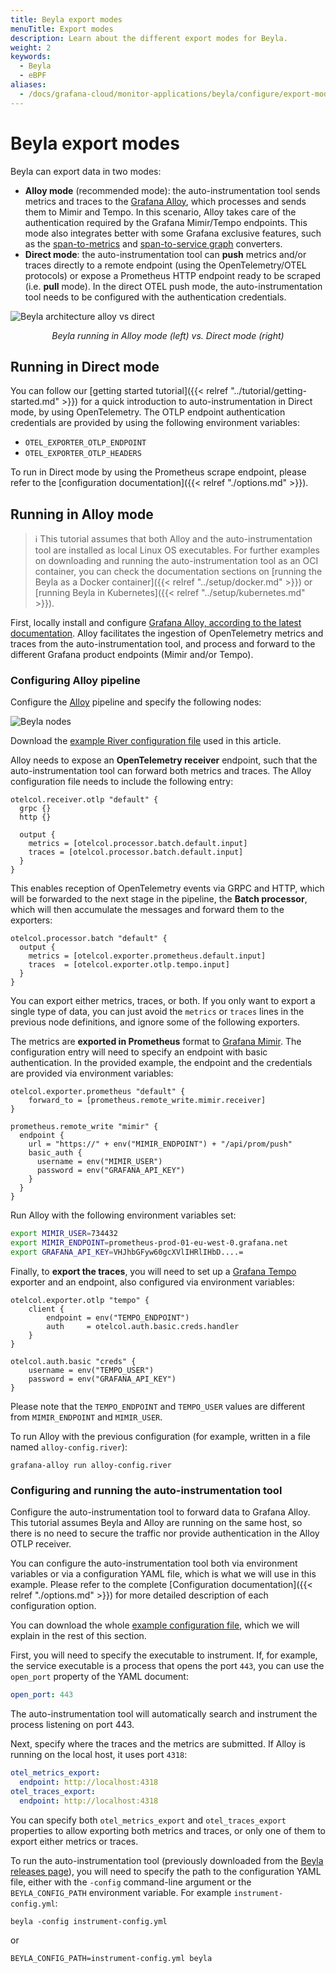 ```yaml
---
title: Beyla export modes
menuTitle: Export modes
description: Learn about the different export modes for Beyla.
weight: 2
keywords:
  - Beyla
  - eBPF
aliases:
  - /docs/grafana-cloud/monitor-applications/beyla/configure/export-modes/
---
```


# Beyla export modes

Beyla can export data in two modes:

- **Alloy mode** (recommended mode): the auto-instrumentation tool sends metrics and traces to the
  [Grafana Alloy](/docs/alloy/), which processes and sends them
  to Mimir and Tempo. In this scenario, Alloy takes care of the authentication required by the Grafana Mimir/Tempo endpoints.
  This mode also integrates better with some Grafana exclusive features,
  such as the [span-to-metrics](/docs/tempo/latest/metrics-generator/span_metrics/) and
  [span-to-service graph](/docs/tempo/latest/metrics-generator/service_graphs/) converters.
- **Direct mode**: the auto-instrumentation tool can **push** metrics and/or traces directly to a remote endpoint
  (using the OpenTelemetry/OTEL protocols) or expose a Prometheus HTTP endpoint ready to be scraped (i.e. **pull** mode).
  In the direct OTEL push mode, the auto-instrumentation tool needs to be configured with the authentication credentials.

![Beyla architecture alloy vs direct](https://grafana.com/media/docs/grafana-cloud/beyla/alloy-vs-direct.png)

<center><i>Beyla running in Alloy mode (left) vs. Direct mode (right)</i></center>

## Running in Direct mode

You can follow our [getting started tutorial]({{< relref "../tutorial/getting-started.md" >}}) for a quick introduction
to auto-instrumentation in Direct mode, by using OpenTelemetry. The OTLP endpoint authentication credentials are provided
by using the following environment variables:

- `OTEL_EXPORTER_OTLP_ENDPOINT`
- `OTEL_EXPORTER_OTLP_HEADERS`

To run in Direct mode by using the Prometheus scrape endpoint, please refer to the
[configuration documentation]({{< relref "./options.md" >}}).

## Running in Alloy mode

> ℹ️ This tutorial assumes that both Alloy and the auto-instrumentation tool are installed
> as local Linux OS executables. For further examples on downloading and running the
> auto-instrumentation tool as an OCI container, you can check the documentation sections on
> [running the Beyla as a Docker container]({{< relref "../setup/docker.md" >}})
> or [running Beyla in Kubernetes]({{< relref "../setup/kubernetes.md" >}}).

First, locally install and configure [Grafana Alloy, according to the latest documentation](/docs/alloy/).
Alloy facilitates the ingestion of OpenTelemetry metrics and traces from the auto-instrumentation tool,
and process and forward to the different Grafana product endpoints (Mimir and/or Tempo).

### Configuring Alloy pipeline

Configure the [Alloy](/docs/alloy/) pipeline and specify the following nodes:

![Beyla nodes](https://grafana.com/media/docs/grafana-cloud/beyla/nodes-2.png)

Download the [example River configuration file](https://github.com/grafana/beyla/blob/main/docs/sources/configure/resources/alloy-config.river) used in this article.

Alloy needs to expose an **OpenTelemetry receiver** endpoint, such that the auto-instrumentation tool can forward both metrics and traces.
The Alloy configuration file needs to include the following entry:

```alloy
otelcol.receiver.otlp "default" {
  grpc {}
  http {}

  output {
    metrics = [otelcol.processor.batch.default.input]
    traces = [otelcol.processor.batch.default.input]
  }
}
```

This enables reception of OpenTelemetry events via GRPC and HTTP, which will be
forwarded to the next stage in the pipeline, the **Batch processor**, which
will then accumulate the messages and forward them to the exporters:

```alloy
otelcol.processor.batch "default" {
  output {
    metrics = [otelcol.exporter.prometheus.default.input]
    traces  = [otelcol.exporter.otlp.tempo.input]
  }
}
```

You can export either metrics, traces, or both. If you only want to export a single
type of data, you can just avoid the `metrics` or `traces` lines in the previous
node definitions, and ignore some of the following exporters.

The metrics are **exported in Prometheus** format to [Grafana Mimir](/oss/mimir/).
The configuration entry will need to specify an endpoint with basic
authentication. In the provided example, the endpoint and the credentials are
provided via environment variables:

```alloy
otelcol.exporter.prometheus "default" {
    forward_to = [prometheus.remote_write.mimir.receiver]
}

prometheus.remote_write "mimir" {
  endpoint {
    url = "https://" + env("MIMIR_ENDPOINT") + "/api/prom/push"
    basic_auth {
      username = env("MIMIR_USER")
      password = env("GRAFANA_API_KEY")
    }
  }
}
```

Run Alloy with the following environment variables set:

```sh
export MIMIR_USER=734432
export MIMIR_ENDPOINT=prometheus-prod-01-eu-west-0.grafana.net
export GRAFANA_API_KEY=VHJhbGFyw60gcXVlIHRlIHbD....=
```

Finally, to **export the traces**, you will need to set up a
[Grafana Tempo](/oss/tempo/) exporter
and an endpoint, also configured via environment variables:

```alloy
otelcol.exporter.otlp "tempo" {
    client {
        endpoint = env("TEMPO_ENDPOINT")
        auth     = otelcol.auth.basic.creds.handler
    }
}

otelcol.auth.basic "creds" {
    username = env("TEMPO_USER")
    password = env("GRAFANA_API_KEY")
}
```

Please note that the `TEMPO_ENDPOINT` and `TEMPO_USER` values are different
from `MIMIR_ENDPOINT` and `MIMIR_USER`.

To run Alloy with the previous configuration (for example, written in a file named `alloy-config.river`):

```
grafana-alloy run alloy-config.river
```

### Configuring and running the auto-instrumentation tool

Configure the auto-instrumentation tool to forward data to Grafana Alloy.
This tutorial assumes Beyla and Alloy are running on the same host, so there is no need to secure the traffic nor provide authentication in the Alloy OTLP receiver.

You can configure the auto-instrumentation tool both via environment variables or via
a configuration YAML file, which is what we will use in this example.
Please refer to the complete [Configuration documentation]({{< relref "./options.md" >}}) for
more detailed description of each configuration option.

You can download the whole [example configuration file](https://github.com/grafana/beyla/blob/main/docs/sources/configure/resources/instrumenter-config.yml),
which we will explain in the rest of this section.

First, you will need to specify the executable to instrument. If, for example,
the service executable is a process that opens the port `443`, you can use the `open_port`
property of the YAML document:

```yaml
open_port: 443
```

The auto-instrumentation tool will automatically search and instrument the process
listening on port 443.

Next, specify where the traces and the metrics are submitted.
If Alloy is running on the local host, it uses port `4318`:

```yaml
otel_metrics_export:
  endpoint: http://localhost:4318
otel_traces_export:
  endpoint: http://localhost:4318
```

You can specify both `otel_metrics_export` and `otel_traces_export` properties to
allow exporting both metrics and traces, or only one of them to export either
metrics or traces.

To run the auto-instrumentation tool (previously downloaded from the [Beyla releases page](https://github.com/grafana/beyla/releases)),
you will need to specify the path to the configuration YAML file, either with the
`-config` command-line argument or the `BEYLA_CONFIG_PATH` environment variable.
For example `instrument-config.yml`:

```
beyla -config instrument-config.yml
```

or

```
BEYLA_CONFIG_PATH=instrument-config.yml beyla
```
